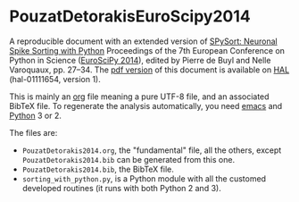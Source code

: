 # PouzatDetorakisEuroScipy2014
A reproducible document with an extended version of [SPySort: Neuronal Spike Sorting with Python](http://arxiv.org/abs/1412.6383) Proceedings of the 7th European Conference on Python in Science ([EuroSciPy 2014](http://arxiv.org/html/1412.7030v1)), edited by Pierre de Buyl and Nelle Varoquaux, pp. 27–34. The [pdf version](https://hal.archives-ouvertes.fr/hal-01111654v1) of this document is available on [HAL](https://hal.archives-ouvertes.fr/) (hal-01111654, version 1).

This is mainly an [org](http://orgmode.org/) file meaning a pure UTF-8 file, and an associated BibTeX file. To regenerate the analysis automatically, you need [emacs](http://www.gnu.org/software/emacs/emacs.html) and [Python](https://www.python.org/) 3 or 2.

The files are:
* `PouzatDetorakis2014.org`, the "fundamental" file, all the others, except `PouzatDetorakis2014.bib` can be generated from this one. 
* `PouzatDetorakis2014.bib`, the BibTeX file.
* `sorting_with_python.py`, is a Python module with all the customed developed routines (it runs with both Python 2 and 3).
